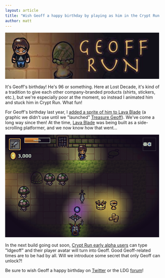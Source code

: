 ```yaml
---
layout: article
title: "Wish Geoff a happy birthday by playing as him in the Crypt Run alpha"
author: matt
---
```

<div class="full-frame">
	<a href="http://www.cryptrun.com/">
		<img alt="Crypt Run -- play as Geoff" src="/media/images/posts/cryptRun/geoffRunTitle.jpg" width="500" height="150">
	</a>
</div>

It's Geoff's birthday! He's 96 or something. Here at Lost Decade, it's kind of a tradition to give each other company-branded products (shirts, stickers, etc.), but we're especially poor at the moment, so instead I animated him and stuck him in Crypt Run. What fun!

For Geoff's birthday last year, I [added a sprite of him to Lava Blade](/geoff-lava-bladed/) (a graphic we didn't use until we "launched" [Treasure Geoff](http://www.lostdecadegames.com/play-treasure-geoff/)). We've come a long way since then! At the time, [Lava Blade]() was being built as a side-scrolling platformer, and we now know how that went…

<div class="full-frame">
	<a href="/media/images/posts/cryptRun/geoffRunScreenshot.png">
		<img alt="Crypt Run -- play as Geoff" src="/media/images/posts/cryptRun/geoffRunThumb.png" width="500" height="333">
	</a>
</div>

In the next build going out soon, [Crypt Run early alpha users](http://www.cryptrun.com/) can type "ldgeoff" and their player avatar will turn into Geoff. Good Geoff-related times are to be had by all. Will we introduce some secret that only Geoff can unlock?!

Be sure to wish Geoff a happy birthday on [Twitter](https://twitter.com/geoffblair) or the LDG [forum](http://forum.lostdecadegames.com/)!
